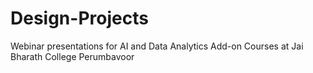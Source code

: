 # Design-Projects
Webinar presentations for AI and Data Analytics Add-on Courses at Jai Bharath College Perumbavoor
